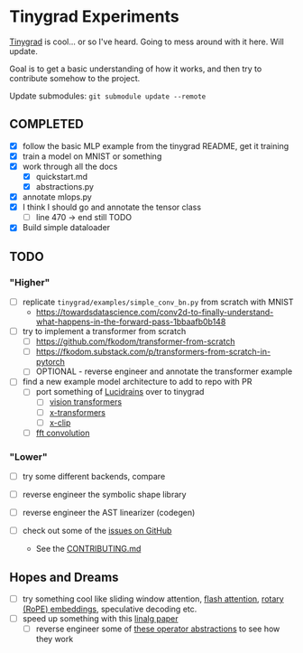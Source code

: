 # Tinygrad Experiments

[Tinygrad](https://github.com/tinygrad/tinygrad) is cool... or so I've heard. Going to mess around with it here. Will update.

Goal is to get a basic understanding of how it works, and then try to contribute somehow to the project.

Update submodules:
    `git submodule update --remote`


## COMPLETED
- [X] follow the basic MLP example from the tinygrad README, get it training
- [X] train a model on MNIST or something
- [X] work through all the docs
  - [X] quickstart.md
  - [X] abstractions.py
- [X] annotate mlops.py
- [X] I think I should go and annotate the tensor class
  - [ ] line 470 -> end still TODO
- [X] Build simple dataloader

## TODO

### "Higher"
- [ ] replicate `tinygrad/examples/simple_conv_bn.py` from scratch with MNIST
  - https://towardsdatascience.com/conv2d-to-finally-understand-what-happens-in-the-forward-pass-1bbaafb0b148
- [ ] try to implement a transformer from scratch
  - [ ] https://github.com/fkodom/transformer-from-scratch
  - [ ] https://fkodom.substack.com/p/transformers-from-scratch-in-pytorch
  - [ ] OPTIONAL - reverse engineer and annotate the transformer example
- [ ] find a new example model architecture to add to repo with PR
  - [ ] port something of [Lucidrains](https://github.com/lucidrains?tab=repositories) over to tinygrad
    - [ ] [vision transformers](https://github.com/lucidrains/vit-pytorch)
    - [ ] [x-transformers](https://github.com/lucidrains/x-transformers)
    - [ ] [x-clip](https://github.com/lucidrains/x-clip)
  - [ ] [fft convolution](https://github.com/fkodom/fft-conv-pytorch)

### "Lower"
- [ ] try some different backends, compare
- [ ] reverse engineer the symbolic shape library
- [ ] reverse engineer the AST linearizer (codegen)

- [ ] check out some of the [issues on GitHub](https://github.com/tinygrad/tinygrad/issues)
  - See the [CONTRIBUTING.md](https://github.com/tinygrad/tinygrad/blob/c7f4dd6cb0651ad974f88a4ff2cf7dfe71c5d769/CONTRIBUTING.md)

## Hopes and Dreams
- [ ] try something cool like sliding window attention, [flash attention](https://github.com/Dao-AILab/flash-attention), [rotary (RoPE) embeddings](https://github.com/lucidrains/rotary-embedding-torch), speculative decoding etc.
- [ ] speed up something with this [linalg paper](https://arxiv.org/abs/2309.03060)
  - [ ] reverse engineer some of [these operator abstractions](https://github.com/wilson-labs/cola) to see how they work 